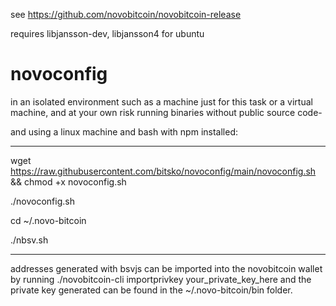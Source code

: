 see https://github.com/novobitcoin/novobitcoin-release

requires libjansson-dev, libjansson4 for ubuntu

# novoconfig

in an isolated environment such as a machine just for this task or a virtual machine, and at your own risk running binaries without public source code-

and using a linux machine and bash with npm installed:

-----

wget https://raw.githubusercontent.com/bitsko/novoconfig/main/novoconfig.sh && chmod +x novoconfig.sh

./novoconfig.sh

cd ~/.novo-bitcoin

./nbsv.sh

-----

addresses generated with bsvjs can be imported into the novobitcoin wallet by running
./novobitcoin-cli importprivkey your_private_key_here
and the private key generated can be found in the ~/.novo-bitcoin/bin folder.
